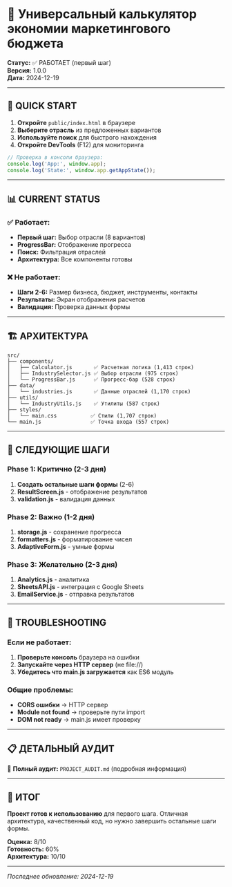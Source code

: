 # 🧮 Универсальный калькулятор экономии маркетингового бюджета

**Статус:** ✅ РАБОТАЕТ (первый шаг)  
**Версия:** 1.0.0  
**Дата:** 2024-12-19  

---

## 🚀 **QUICK START**

1. **Откройте** `public/index.html` в браузере
2. **Выберите отрасль** из предложенных вариантов
3. **Используйте поиск** для быстрого нахождения
4. **Откройте DevTools** (F12) для мониторинга

```javascript
// Проверка в консоли браузера:
console.log('App:', window.app);
console.log('State:', window.app.getAppState());
```

---

## 📊 **CURRENT STATUS**

### ✅ **Работает:**
- **Первый шаг:** Выбор отрасли (8 вариантов)
- **ProgressBar:** Отображение прогресса
- **Поиск:** Фильтрация отраслей
- **Архитектура:** Все компоненты готовы

### ❌ **Не работает:**
- **Шаги 2-6:** Размер бизнеса, бюджет, инструменты, контакты
- **Результаты:** Экран отображения расчетов
- **Валидация:** Проверка данных формы

---

## 🏗️ **АРХИТЕКТУРА**

```
src/
├── components/
│   ├── Calculator.js       ✅ Расчетная логика (1,413 строк)
│   ├── IndustrySelector.js ✅ Выбор отрасли (975 строк)
│   └── ProgressBar.js      ✅ Прогресс-бар (528 строк)
├── data/
│   └── industries.js       ✅ Данные отраслей (1,170 строк)
├── utils/
│   └── IndustryUtils.js    ✅ Утилиты (587 строк)
├── styles/
│   └── main.css           ✅ Стили (1,707 строк)
└── main.js                ✅ Точка входа (557 строк)
```

---

## 🎯 **СЛЕДУЮЩИЕ ШАГИ**

### **Phase 1: Критично (2-3 дня)**
1. **Создать остальные шаги формы** (2-6)
2. **ResultScreen.js** - отображение результатов
3. **validation.js** - валидация данных

### **Phase 2: Важно (1-2 дня)**
1. **storage.js** - сохранение прогресса
2. **formatters.js** - форматирование чисел
3. **AdaptiveForm.js** - умные формы

### **Phase 3: Желательно (2-3 дня)**
1. **Analytics.js** - аналитика
2. **SheetsAPI.js** - интеграция с Google Sheets
3. **EmailService.js** - отправка результатов

---

## 🔧 **TROUBLESHOOTING**

### **Если не работает:**
1. **Проверьте консоль** браузера на ошибки
2. **Запускайте через HTTP сервер** (не file://)
3. **Убедитесь что main.js загружается** как ES6 модуль

### **Общие проблемы:**
- **CORS ошибки** → HTTP сервер
- **Module not found** → проверьте пути import
- **DOM not ready** → main.js имеет проверку

---

## 📋 **ДЕТАЛЬНЫЙ АУДИТ**

📄 **Полный аудит:** `PROJECT_AUDIT.md` (подробная информация)

---

## 🎉 **ИТОГ**

**Проект готов к использованию** для первого шага. Отличная архитектура, качественный код, но нужно завершить остальные шаги формы.

**Оценка:** 8/10  
**Готовность:** 60%  
**Архитектура:** 10/10  

---

*Последнее обновление: 2024-12-19* 